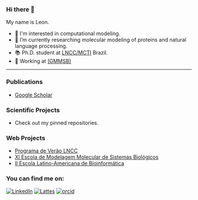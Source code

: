 ### Hi there 👋

My name is Leon. 

- 🧪 I'm interested in computational modeling.
- 🔭 I’m currently researching molecular modeling of proteins and natural language processing.
- 📚 Ph.D. student at [LNCC/MCTI](https://www.gov.br/lncc/) Brazil.
- 🧬 Working at [(GMMSB)](https://www.gmmsb.lncc.br/)

---

### Publications

- [Google Scholar](https://scholar.google.com/citations?hl=pt-BR&user=QJiIVgEAAAAJ)


### Scientific Projects

- Check out my pinned repositories.

### Web Projects
- [Programa de Verão LNCC](https://verao.lncc.br/)
- [XI Escola de Modelagem Molecular de Sistemas Biológicos](https://www.emmsb.lncc.br/)
- [II Escola Latino-Americana de Bioinformática](https://www.elab.lncc.br/)

### You can find me on:
[![LinkedIn](https://img.shields.io/badge/LinkedIn-0077B5?style=flat&logo=linkedin&logoColor=white)](https://www.linkedin.com/in/leon-sulfierry-3ab903152)
[![Lattes](https://img.shields.io/badge/Lattes-CNPq-blue?style=flat)](http://lattes.cnpq.br/7182596112371616)
[![orcid](https://img.shields.io/badge/ORCID--_?style=social&logo=orcid)](https://orcid.org/0000-0003-0423-8043)
